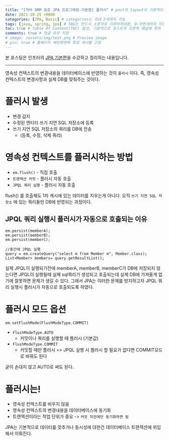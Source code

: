 ```yaml
---
title: "[자바 ORM 표준 JPA 프로그래밍-기본편] 플러시" # post의 layout이 기본적으로 post로 설정되어있어서 Front Matter에 따로 layout변수를 만들어 주지 않아도 됨
date: 2021-10-25 +0800
categories: [JPA, Basic] # categories는 최대 2개까지 가능
tags: [java, spring, jpa] # TAG는 반드시 소문자로 이루어져야함, 0~무한개까지 지정 가능
toc: true # Table Of Content(TOC) 옵션, 기본적으로 포스트의 오른쪽 패널에 위치
comments: true # 댓글 유무 지정
# image: /assets/img/test.png # Preview image
# pin: true # 홈페이지 메인화면에 특정 게시물 고정
---
```


본 포스팅은 인프러의 [JPA 기본편](https://www.inflearn.com/course/ORM-JPA-Basic#)을 수강하고 정리하는 내용입니다.

<hr>

영속성 컨텍스트의 변경내용을 데이터베이스에 반영하는 것이 `플러시` 이다. 즉, 영속성 컨텍스트의 변경사항과 실제 DB를 맞춰주는 것이다.

# 플러시 발생
- 변경 감지
- 수정된 엔티티 쓰기 지연 SQL 저장소에 등록
- 쓰기 지연 SQL 저장소의 쿼리를 DB에 전송
  - (등록, 수정, 삭제 쿼리)

# 영속성 컨텍스트를 플러시하는 방법
- `em.flush()` - 직접 호출
- `트랜잭션 커밋` - 플러시 자동 호출
- `JPQL 쿼리 실행` - 플러시 자동 호출

flush() 를 호출해도 1차 캐시에 있는 데이터를 지우는게 아니다. 오직 `쓰기 지연 SQL 저장소` 에 있는 쿼리들만 DB에 반영되는 과정이다.

## JPQL 쿼리 실행시 플러시가 자동으로 호출되는 이유

~~~
em.persist(memberA);
em.persist(memberB);
em.persist(memberC);

//중간에 JPQL 실행
query = em.createQuery("select m from Member m", Member.class);
List<Member> members= query.getResultList();
~~~

실제 JPQL이 실행되기전에 memberA, memberB, memberC가 DB에 저장되지 않는다면 JPQL이 실행될때 실제 sql쿼리가 생성되고 호출되는데 실제 DB에 가져올게 없기에 잘못하면 문제가 생길 수 있다. 그래서 JPA는 이러한 문제를 방지하고자 JPQL 쿼리 실행시 플러시가 자동으로 호출되도록 하였다.

# 플러시 모드 옵션

~~~
em.setFlushMode(FlushModeType.COMMIT)
~~~

- `FlushModeType.AUTO`
  - 커밋이나 쿼리를 실행할 때 플러시 (기본값)
- `FlushModeType.COMMIT`
  - 커밋할 때만 플러시 => JPQL 실행 시 플러시 할 필요가 없다면 COMMIT모드로 바꿔도 된다

굳이 손대지 않고 AUTO로 써도 된다.

# 플러시는!
- 영속성 컨텍스트를 비우지 않음
- 영속성 컨텍스트의 변경내용을 데이터베이스에 동기화
- 트랜잭션이라는 작업 단위가 중요 -> `커밋 직전에만 동기화하면 됨`

JPA는 기본적으로 데이터를 맞추거나 동시성에 대한건 데이터베이스 트랜잭션에 위임해서 이뤄진다.


